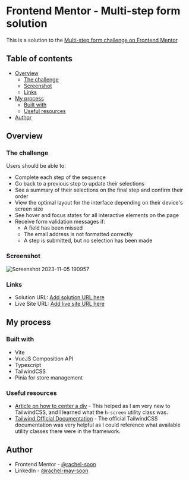# Frontend Mentor - Multi-step form solution

This is a solution to the [Multi-step form challenge on Frontend Mentor](https://www.frontendmentor.io/challenges/multistep-form-YVAnSdqQBJ).

## Table of contents

- [Overview](#overview)
  - [The challenge](#the-challenge)
  - [Screenshot](#screenshot)
  - [Links](#links)
- [My process](#my-process)
  - [Built with](#built-with)
  - [Useful resources](#useful-resources)
- [Author](#author)

## Overview

### The challenge

Users should be able to:

- Complete each step of the sequence
- Go back to a previous step to update their selections
- See a summary of their selections on the final step and confirm their order
- View the optimal layout for the interface depending on their device's screen size
- See hover and focus states for all interactive elements on the page
- Receive form validation messages if:
  - A field has been missed
  - The email address is not formatted correctly
  - A step is submitted, but no selection has been made

### Screenshot
![Screenshot 2023-11-05 190957](https://github.com/rachel-soon/multi-step-form/assets/132539851/baac9caa-dfb0-4c16-8c38-fc5825343433)

### Links

- Solution URL: [Add solution URL here](https://your-solution-url.com)
- Live Site URL: [Add live site URL here](https://your-live-site-url.com)

## My process

### Built with
- Vite
- VueJS Composition API
- Typescript
- TailwindCSS
- Pinia for store management

### Useful resources

- [Article on how to center a div](https://hackernoon.com/how-to-centre-an-element-in-css-with-tailwind) - This helped as I am very new to TailwindCSS, and I learned what the `h-screen` utility class was. 
- [Tailwind Official Documentation](https://tailwindcss.com/docs/installation) - The official TailwindCSS documentation was very helpful as I could reference what available utility classes there were in the framework. 

## Author

- Frontend Mentor - [@rachel-soon](https://www.frontendmentor.io/profile/rachel-soon)
- LinkedIn - [@rachel-may-soon](www.linkedin.com/in/rachel-may-soon-78552922a)
